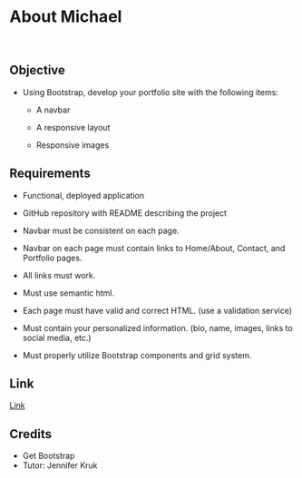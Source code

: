<h1>About Michael</h1>
<br>

<h2>Objective</h2>

* Using Bootstrap, develop your portfolio site with the following items:

   * A navbar

   * A responsive layout

   * Responsive images

<h2>Requirements</h2>

* Functional, deployed application

* GitHub repository with README describing the project

* Navbar must be consistent on each page.

* Navbar on each page must contain links to Home/About, Contact, and Portfolio pages.

* All links must work.

* Must use semantic html.

* Each page must have valid and correct HTML. (use a validation service)

* Must contain your personalized information. (bio, name, images, links to social media, etc.)

* Must properly utilize Bootstrap components and grid system.

<h2>Link</h2>
<a href="">Link</a>

<h2>Credits</h2>
<ul>
<li>Get Bootstrap</li>
<li>Tutor: Jennifer Kruk</li>
</ul>